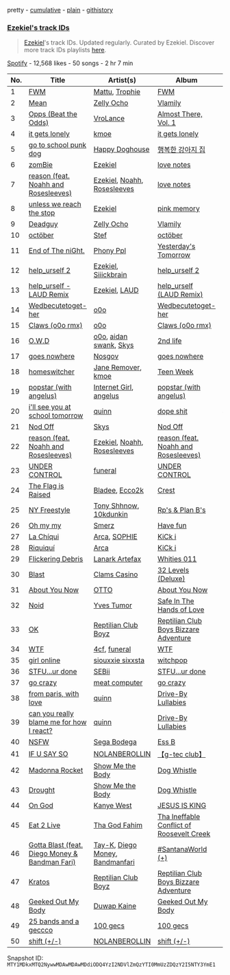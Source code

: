 pretty - [cumulative](/playlists/cumulative/37i9dQZF1DX1zdN0hjvT5S.md) - [plain](/playlists/plain/37i9dQZF1DX1zdN0hjvT5S) - [githistory](https://github.githistory.xyz/mackorone/spotify-playlist-archive/blob/main/playlists/plain/37i9dQZF1DX1zdN0hjvT5S)

### [Ezekiel's track IDs](https://open.spotify.com/playlist/37i9dQZF1DX1zdN0hjvT5S)

> <a href="spotify:artist:4qUoZ6ErhTYFhAI0W1iI9q">Ezekiel</a>'s track IDs\. Updated regularly\. Curated by Ezekiel\. Discover more track IDs playlists <a href="spotify:genre:track\_id">here</a>.

[Spotify](https://open.spotify.com/user/spotify) - 12,568 likes - 50 songs - 2 hr 7 min

| No. | Title | Artist(s) | Album | Length |
|---|---|---|---|---|
| 1 | [FWM](https://open.spotify.com/track/1EFsVAKwF7jGscr4hBtEa0) | [Mattu](https://open.spotify.com/artist/1GxVO1YvMaSyl8lu7Jqrl5), [Trophie](https://open.spotify.com/artist/267gjhlmcoscSuzUHiKqX8) | [FWM](https://open.spotify.com/album/5oTPSSWt1wHz7oCoPbUGOQ) | 3:02 |
| 2 | [Mean](https://open.spotify.com/track/7rweJAlsIp4ZlwrPA8djEL) | [Zelly Ocho](https://open.spotify.com/artist/3svb0AOLHdFPE6P8PRB2ML) | [Vlamily](https://open.spotify.com/album/04UXzrSTCTv7AN32oxVpKF) | 2:04 |
| 3 | [Opps \(Beat the Odds\)](https://open.spotify.com/track/6PNSmXhDHo354Y6ljvun2L) | [VroLance](https://open.spotify.com/artist/4IUNLt5P822UKhvw3qF0PN) | [Almost There, Vol\. 1](https://open.spotify.com/album/1mYaMNijiSxcr7DkoKGRD9) | 2:11 |
| 4 | [it gets lonely](https://open.spotify.com/track/4iT0B51dMYRqbCLz6gFcxx) | [kmoe](https://open.spotify.com/artist/48wt14F9gzlkNDRdXyJTQz) | [it gets lonely](https://open.spotify.com/album/7vk4dniNo7mX3gJK3yf4oL) | 3:07 |
| 5 | [go to school punk dog](https://open.spotify.com/track/5Pr3Qluu3BxpAtihNrRGXv) | [Happy Doghouse](https://open.spotify.com/artist/2vYPcNSAbcEHwZdddbj2xn) | [행복한 강아지 집](https://open.spotify.com/album/3u6kvl9F65JnR6FP7Kx5CT) | 1:06 |
| 6 | [zomBie](https://open.spotify.com/track/2xTRKdzV6MoF1bC9AEhgCF) | [Ezekiel](https://open.spotify.com/artist/4qUoZ6ErhTYFhAI0W1iI9q) | [love notes](https://open.spotify.com/album/2PdrFbHyixmso7nyaDITXi) | 1:42 |
| 7 | [reason \(feat\. Noahh and Rosesleeves\)](https://open.spotify.com/track/0fpFjTqH3oPR9FoFbaLZcc) | [Ezekiel](https://open.spotify.com/artist/4qUoZ6ErhTYFhAI0W1iI9q), [Noahh](https://open.spotify.com/artist/1Vk8Xbn8TTDtYlCOEanuc8), [Rosesleeves](https://open.spotify.com/artist/6C5SxIdYMB0Yw8eLjlVtX4) | [love notes](https://open.spotify.com/album/2PdrFbHyixmso7nyaDITXi) | 2:49 |
| 8 | [unless we reach the stop](https://open.spotify.com/track/0ceZb2nG8waoxjTqs9166l) | [Ezekiel](https://open.spotify.com/artist/4qUoZ6ErhTYFhAI0W1iI9q) | [pink memory](https://open.spotify.com/album/6YTDInp6txbvtfnX25MGg7) | 2:08 |
| 9 | [Deadguy](https://open.spotify.com/track/1lITtbljRbadZO0eXgSoIX) | [Zelly Ocho](https://open.spotify.com/artist/3svb0AOLHdFPE6P8PRB2ML) | [Vlamily](https://open.spotify.com/album/04UXzrSTCTv7AN32oxVpKF) | 1:55 |
| 10 | [octöber](https://open.spotify.com/track/4j5vgDKN2Xy7x2KwDRznoi) | [Stef](https://open.spotify.com/artist/5YzBjslMBDx6PYzoZYaqtt) | [octöber](https://open.spotify.com/album/3yWRG2rZU85FoS20YnWxKU) | 2:02 |
| 11 | [End of The niGht.](https://open.spotify.com/track/2p4ARx5nk3b9Jh07ivQR1c) | [Phony Ppl](https://open.spotify.com/artist/0oBsnAC3fzYkTHF3bkfNx6) | [Yesterday's Tomorrow](https://open.spotify.com/album/6IGDCUkBJ3LEUoAcoTD46u) | 3:14 |
| 12 | [help\_urself 2](https://open.spotify.com/track/2ryoLJts8Kbzh22HCWlfKb) | [Ezekiel](https://open.spotify.com/artist/4qUoZ6ErhTYFhAI0W1iI9q), [Siiickbrain](https://open.spotify.com/artist/1oPEr1Ci8sWOYj8SSh2VPE) | [help\_urself 2](https://open.spotify.com/album/5uF1L0oqAUeBT3WdxAglJh) | 2:45 |
| 13 | [help\_urself \- LAUD Remix](https://open.spotify.com/track/7kVV9qFHsxs1JHuhsXlOT7) | [Ezekiel](https://open.spotify.com/artist/4qUoZ6ErhTYFhAI0W1iI9q), [LAUD](https://open.spotify.com/artist/5mzTr70OcAfZWMUF8BSjAm) | [help\_urself \(LAUD Remix\)](https://open.spotify.com/album/2xTiIYpAGEF8MPC7MA76La) | 1:57 |
| 14 | [Wedbecutetoget\-her](https://open.spotify.com/track/2aUqSrIw15sfRdMwjQaRg2) | [o0o](https://open.spotify.com/artist/5J1ISo62brLWWq3ylID7BR) | [Wedbecutetoget\-her](https://open.spotify.com/album/1Lpu55DV9ThB7G0ClRpM7N) | 3:39 |
| 15 | [Claws \(o0o rmx\)](https://open.spotify.com/track/1w1NBZ2BRJcIdZdReFpxaO) | [o0o](https://open.spotify.com/artist/5J1ISo62brLWWq3ylID7BR) | [Claws \(o0o rmx\)](https://open.spotify.com/album/0KEpu1eevcX4FPS8bttbUl) | 3:39 |
| 16 | [O.W.D](https://open.spotify.com/track/1K5gGUjwGJtHBvOq2HjN1n) | [o0o](https://open.spotify.com/artist/5J1ISo62brLWWq3ylID7BR), [aidan swank](https://open.spotify.com/artist/6CWgUJZnmw7393yFU9SVc1), [Skys](https://open.spotify.com/artist/2WdDixP4e0yYgFz1LfYZN5) | [2nd life](https://open.spotify.com/album/1VtgcaxTYYrpwIseCkC1lV) | 2:30 |
| 17 | [goes nowhere](https://open.spotify.com/track/2z1vxjtnzZ069uqJwuwEkW) | [Nosgov](https://open.spotify.com/artist/6FK0azeTwe5RwhUAkpkhnh) | [goes nowhere](https://open.spotify.com/album/0yHRytOOHuwMGx7SWBvg2P) | 2:29 |
| 18 | [homeswitcher](https://open.spotify.com/track/3wGDs4CbpDqpsTYyN5pe8o) | [Jane Remover](https://open.spotify.com/artist/2rLGlNI6htigNxx172qxLu), [kmoe](https://open.spotify.com/artist/48wt14F9gzlkNDRdXyJTQz) | [Teen Week](https://open.spotify.com/album/2zaNeL1xFEOp7on5ZJXJSA) | 2:25 |
| 19 | [popstar \(with angelus\)](https://open.spotify.com/track/3Yb3Z1HRrMrBh886cayujG) | [Internet Girl](https://open.spotify.com/artist/2eVTKG3Z5bbKk2OWMIe3iL), [angelus](https://open.spotify.com/artist/56l5jbQerCGh7lfbwLnfaK) | [popstar \(with angelus\)](https://open.spotify.com/album/7jgjzargChNK3HCW3A2SYk) | 2:13 |
| 20 | [i'll see you at school tomorrow](https://open.spotify.com/track/7fcIy2px1HYyCSu5IU6UD6) | [quinn](https://open.spotify.com/artist/2QpNu8tDPv9n7oY34J1TtN) | [dope shit](https://open.spotify.com/album/05d3EgrPVp5CVyCU1DFdEh) | 4:59 |
| 21 | [Nod Off](https://open.spotify.com/track/7muPqR7caYrHyflyi9zhlb) | [Skys](https://open.spotify.com/artist/2WdDixP4e0yYgFz1LfYZN5) | [Nod Off](https://open.spotify.com/album/5w8iHhNoTf58RAOcsuLe1O) | 1:42 |
| 22 | [reason \(feat\. Noahh and Rosesleeves\)](https://open.spotify.com/track/3hm66nsdSsv2hi2f9RQf0N) | [Ezekiel](https://open.spotify.com/artist/4qUoZ6ErhTYFhAI0W1iI9q), [Noahh](https://open.spotify.com/artist/1Vk8Xbn8TTDtYlCOEanuc8), [Rosesleeves](https://open.spotify.com/artist/6C5SxIdYMB0Yw8eLjlVtX4) | [reason \(feat\. Noahh and Rosesleeves\)](https://open.spotify.com/album/7mcdsabaesbh0NsKLbgmjf) | 2:49 |
| 23 | [UNDER CONTROL](https://open.spotify.com/track/1OGiBWp2vKLshpIWRlySc2) | [funeral](https://open.spotify.com/artist/3f0Mhz0oXmnsnehuEGTrfd) | [UNDER CONTROL](https://open.spotify.com/album/0NXBfwm0RonvUdjlPxasuD) | 2:15 |
| 24 | [The Flag is Raised](https://open.spotify.com/track/7mebNFbb0ehL1IX1DMktdC) | [Bladee](https://open.spotify.com/artist/2xvtxDNInKDV4AvGmjw6d1), [Ecco2k](https://open.spotify.com/artist/6hG0VsXXlD10l60TqiIHIX) | [Crest](https://open.spotify.com/album/3j75sKW2Lw9gUEhjNzPKn4) | 2:59 |
| 25 | [NY Freestyle](https://open.spotify.com/track/0e0T5LvvmaStg4Od3MymH6) | [Tony Shhnow](https://open.spotify.com/artist/6w1PsA3Lux2vlfaymj66w8), [10kdunkin](https://open.spotify.com/artist/76uMgi6K2NCrt3QOZ4vVaW) | [Rp's & Plan B's](https://open.spotify.com/album/0mAsNL0tenDC9nff6h9SnL) | 1:51 |
| 26 | [Oh my my](https://open.spotify.com/track/37qywx4PKfNMzRLbofqyAD) | [Smerz](https://open.spotify.com/artist/1f8PlfSHEW6fHnILSzm8dI) | [Have fun](https://open.spotify.com/album/1B6MbMEpVTXQrxRZFVZR9y) | 2:38 |
| 27 | [La Chíqui](https://open.spotify.com/track/51Xn6IYNyiYaKc8ECI5CUr) | [Arca](https://open.spotify.com/artist/4SQdUpG4f7UbkJG3cJ2Iyj), [SOPHIE](https://open.spotify.com/artist/5a2w2tgpLwv26BYJf2qYwu) | [KiCk i](https://open.spotify.com/album/6fumIfDEAppI5NCGHQEBSr) | 2:47 |
| 28 | [Riquiquí](https://open.spotify.com/track/3S9aIzgHKk5IsyVCsIymIq) | [Arca](https://open.spotify.com/artist/4SQdUpG4f7UbkJG3cJ2Iyj) | [KiCk i](https://open.spotify.com/album/6fumIfDEAppI5NCGHQEBSr) | 2:39 |
| 29 | [Flickering Debris](https://open.spotify.com/track/1fzGS7PS5uovN6KdqyefJ1) | [Lanark Artefax](https://open.spotify.com/artist/02fDf7HEPtBZLtPzCyxSR2) | [Whities 011](https://open.spotify.com/album/7rb3DFjU4mq3vRjgyqN8iW) | 2:17 |
| 30 | [Blast](https://open.spotify.com/track/6xr3MVHxQaOtBybv0uD8ir) | [Clams Casino](https://open.spotify.com/artist/5vSQUyT33qxr1xAX2Tkf3A) | [32 Levels \(Deluxe\)](https://open.spotify.com/album/7Amrg2WughWQXMEmUfjhl3) | 2:14 |
| 31 | [About You Now](https://open.spotify.com/track/4Fpgcj55igVn9pOJeZKFZ8) | [OTTO](https://open.spotify.com/artist/4PxPpid4wSQJ630DTqZ046) | [About You Now](https://open.spotify.com/album/02zc2IIraWCKNpizpKdvKD) | 3:38 |
| 32 | [Noid](https://open.spotify.com/track/1Ml7MxO0SKv1bT8xFA64Oj) | [Yves Tumor](https://open.spotify.com/artist/0qu422H5MOoQxGjd4IzHbS) | [Safe In The Hands of Love](https://open.spotify.com/album/01HArmgfXe7xDaYXWKfhuf) | 3:29 |
| 33 | [OK](https://open.spotify.com/track/6fThquq7HXi1qgp1qxymAx) | [Reptilian Club Boyz](https://open.spotify.com/artist/4wTdhDP74r4617PamOMfHi) | [Reptilian Club Boys Bizzare Adventure](https://open.spotify.com/album/7A6E5nJH0zruWJAfFYsqef) | 2:42 |
| 34 | [WTF](https://open.spotify.com/track/7gtgtYy4edlHDlxSx8EW38) | [4cf](https://open.spotify.com/artist/5F8W0OumEjkf9TpqrzvnTL), [funeral](https://open.spotify.com/artist/3f0Mhz0oXmnsnehuEGTrfd) | [WTF](https://open.spotify.com/album/5LcMGi5nDM6E3Dw0XdfWT3) | 2:49 |
| 35 | [girl online](https://open.spotify.com/track/3BMaGHQximpMug2xrp6TdI) | [siouxxie sixxsta](https://open.spotify.com/artist/0OO76E5lRfeyBI3fkA73Dr) | [witchpop](https://open.spotify.com/album/0Eh9Wxiz3Jdj4ciWb0MvNC) | 2:24 |
| 36 | [STFU...ur done](https://open.spotify.com/track/2V47hvJ7KTgEtfgEbwm6DN) | [SEBii](https://open.spotify.com/artist/5fAix5NwfNgHQqYRrHIPxo) | [STFU...ur done](https://open.spotify.com/album/3rbu3iFqJZOl9yClWNwjmD) | 2:18 |
| 37 | [go crazy](https://open.spotify.com/track/4wLYecT7RTTt0834qrqNqL) | [meat computer](https://open.spotify.com/artist/7JU13ATc2v3kzIuSqNNPWN) | [go crazy](https://open.spotify.com/album/1P1wNKHNwQyMvVZWB3gylx) | 2:02 |
| 38 | [from paris, with love](https://open.spotify.com/track/0OVFw7McsuYnBlRJXEh76b) | [quinn](https://open.spotify.com/artist/2QpNu8tDPv9n7oY34J1TtN) | [Drive\-By Lullabies](https://open.spotify.com/album/1hDfBlpAsyIp1uNScacRwp) | 3:02 |
| 39 | [can you really blame me for how I react?](https://open.spotify.com/track/3kLqTaBVArpRj1AnPNsryn) | [quinn](https://open.spotify.com/artist/2QpNu8tDPv9n7oY34J1TtN) | [Drive\-By Lullabies](https://open.spotify.com/album/1hDfBlpAsyIp1uNScacRwp) | 3:31 |
| 40 | [NSFW](https://open.spotify.com/track/1LmBLVJtUu3fE1eFaCiLEX) | [Sega Bodega](https://open.spotify.com/artist/1ZvF4Sgnre3Rk2CpiNy077) | [Ess B](https://open.spotify.com/album/7ktAbAO30k59mgWJ9yMKJq) | 2:26 |
| 41 | [IF U SAY SO](https://open.spotify.com/track/3VkUyBzNBduw4X5LyerZqQ) | [NOLANBEROLLIN](https://open.spotify.com/artist/7tWGL5GVOJlbycpq3AgiU9) | [【﻿g\-tec club】](https://open.spotify.com/album/39gxjiLjcqRvxfAd6TiEWp) | 1:43 |
| 42 | [Madonna Rocket](https://open.spotify.com/track/15WUTQUL9L4d3tFHUg6McH) | [Show Me the Body](https://open.spotify.com/artist/5jh7sgXW2njALiIh0aPXjB) | [Dog Whistle](https://open.spotify.com/album/4osZNJ2yO18sYtqJIFvMFy) | 2:27 |
| 43 | [Drought](https://open.spotify.com/track/22TQY9Uzlh6MuOc0EgzB0e) | [Show Me the Body](https://open.spotify.com/artist/5jh7sgXW2njALiIh0aPXjB) | [Dog Whistle](https://open.spotify.com/album/4osZNJ2yO18sYtqJIFvMFy) | 2:39 |
| 44 | [On God](https://open.spotify.com/track/2SasoXZyv82yYgHiVOvxQn) | [Kanye West](https://open.spotify.com/artist/5K4W6rqBFWDnAN6FQUkS6x) | [JESUS IS KING](https://open.spotify.com/album/0FgZKfoU2Br5sHOfvZKTI9) | 2:16 |
| 45 | [Eat 2 Live](https://open.spotify.com/track/39qZkdmswrkyWbQCIDQwO8) | [Tha God Fahim](https://open.spotify.com/artist/0qLTeI81hEhEK1PK3WOf77) | [Tha Ineffable Conflict of Roosevelt Creek](https://open.spotify.com/album/3kbFoc92YKVAXvGFnYRfS3) | 3:20 |
| 46 | [Gotta Blast \(feat\. Diego Money & Bandman Fari\)](https://open.spotify.com/track/7de1qGSxUfnKLNqncRksuk) | [Tay\-K](https://open.spotify.com/artist/2ODbg2404zUzTi02qIPEjB), [Diego Money](https://open.spotify.com/artist/0SVbeXuRTG8bc7NJ33JYB6), [Bandmanfari](https://open.spotify.com/artist/6h5EZQ3OJCVadk8yOKSUPx) | [\#SantanaWorld \(+\)](https://open.spotify.com/album/1S7KWH0szrqutOvzsqxiBv) | 2:11 |
| 47 | [Kratos](https://open.spotify.com/track/1BhcnABZkCkdteC4T6FUu5) | [Reptilian Club Boyz](https://open.spotify.com/artist/4wTdhDP74r4617PamOMfHi) | [Reptilian Club Boys Bizzare Adventure](https://open.spotify.com/album/7A6E5nJH0zruWJAfFYsqef) | 2:15 |
| 48 | [Geeked Out My Body](https://open.spotify.com/track/3onyaAZVBpQslzfN6HimuU) | [Duwap Kaine](https://open.spotify.com/artist/5fBcVfTWenqUDOYR5SjzEQ) | [Geeked Out My Body](https://open.spotify.com/album/0WNKC0Nooqdup2vEPxD4pA) | 1:46 |
| 49 | [25 bands and a geccco](https://open.spotify.com/track/6IBVwpcF5HkRgk2MNc2HIM) | [100 gecs](https://open.spotify.com/artist/6PfSUFtkMVoDkx4MQkzOi3) | [100 gecs](https://open.spotify.com/album/7KpuGjIfduSD45wl5IQc7G) | 2:04 |
| 50 | [shift \(+/\-\)](https://open.spotify.com/track/2fQHUFNv1OlgrWwFR8fAAw) | [NOLANBEROLLIN](https://open.spotify.com/artist/7tWGL5GVOJlbycpq3AgiU9) | [shift \(+/\-\)](https://open.spotify.com/album/1mrnSPtbzsAgziViOLCIfr) | 1:55 |

Snapshot ID: `MTY1MDkxMTQ2NywwMDAwMDAwMDdiODQ4YzI2NDVlZmQzYTI0MmUzZDQzY2I5NTY3YmE1`
